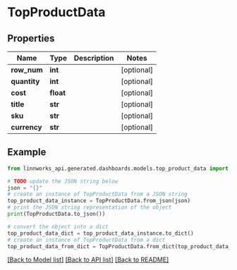 # TopProductData


## Properties

Name | Type | Description | Notes
------------ | ------------- | ------------- | -------------
**row_num** | **int** |  | [optional] 
**quantity** | **int** |  | [optional] 
**cost** | **float** |  | [optional] 
**title** | **str** |  | [optional] 
**sku** | **str** |  | [optional] 
**currency** | **str** |  | [optional] 

## Example

```python
from linnworks_api.generated.dashboards.models.top_product_data import TopProductData

# TODO update the JSON string below
json = "{}"
# create an instance of TopProductData from a JSON string
top_product_data_instance = TopProductData.from_json(json)
# print the JSON string representation of the object
print(TopProductData.to_json())

# convert the object into a dict
top_product_data_dict = top_product_data_instance.to_dict()
# create an instance of TopProductData from a dict
top_product_data_from_dict = TopProductData.from_dict(top_product_data_dict)
```
[[Back to Model list]](../README.md#documentation-for-models) [[Back to API list]](../README.md#documentation-for-api-endpoints) [[Back to README]](../README.md)


